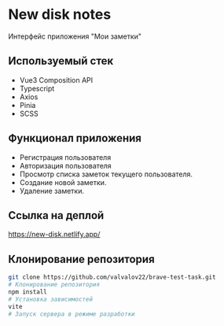# New disk notes

Интерфейс приложения "Мои заметки"

## Используемый стек

+ Vue3 Composition API
+ Typescript
+ Axios
+ Pinia
+ SCSS

## Функционал приложения

+ Регистрация пользователя
+ Авторизация пользователя
+ Просмотр списка заметок текущего пользователя.
+ Создание новой заметки.
+ Удаление заметки.

## Ссылка на деплой

https://new-disk.netlify.app/

## Клонирование репозитория

```bash
git clone https://github.com/valvalov22/brave-test-task.git
# Клонирование репозитория
npm install
# Установка зависимостей
vite
# Запуск сервера в режиме разработки
```

